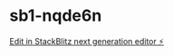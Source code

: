 # sb1-nqde6n

[Edit in StackBlitz next generation editor ⚡️](https://stackblitz.com/~/github.com/dannybszn/sb1-nqde6n)